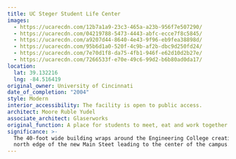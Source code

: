 ```yaml
---
title: UC Steger Student Life Center
images:
  - https://ucarecdn.com/12b7a1a9-23c3-465a-a23b-956f7e507290/
  - https://ucarecdn.com/04219788-5473-4443-abfc-ecce7f8c5845/
  - https://ucarecdn.com/a9207d44-8640-4e43-9f96-eb9fea38898d/
  - https://ucarecdn.com/95b6d1a0-520f-4c9b-af2b-dbc9d250fd24/
  - https://ucarecdn.com/7e70d1f8-da75-4fb1-946f-e62d10d2b27e/
  - https://ucarecdn.com/7266533f-e70e-49c6-99d2-b6b80ad0da17/
location:
  lat: 39.132216
  lng: -84.516419
original_owner: University of Cincinnati
date_of_completion: "2004"
style: Modern
interior_accessibility: The facility is open to public access.
architect: Moore Ruble Yudel
associate_architect: Glaserworks
original_function: A place for students to meet, eat and work together.
significance: >-
  The 40-foot wide building wraps around the Engineering College creating the
  north edge of the new Main Steet leading to the center of the campus.
---
```

